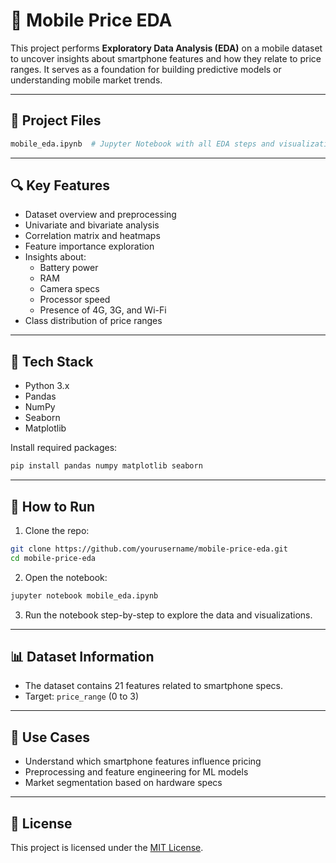 # 📱 Mobile Price EDA

This project performs **Exploratory Data Analysis (EDA)** on a mobile dataset to uncover insights about smartphone features and how they relate to price ranges. It serves as a foundation for building predictive models or understanding mobile market trends.

---

## 📁 Project Files

```bash
mobile_eda.ipynb  # Jupyter Notebook with all EDA steps and visualizations
```

---

## 🔍 Key Features

- Dataset overview and preprocessing
- Univariate and bivariate analysis
- Correlation matrix and heatmaps
- Feature importance exploration
- Insights about:
  - Battery power
  - RAM
  - Camera specs
  - Processor speed
  - Presence of 4G, 3G, and Wi-Fi
- Class distribution of price ranges

---

## 🧰 Tech Stack

- Python 3.x
- Pandas
- NumPy
- Seaborn
- Matplotlib

Install required packages:

```bash
pip install pandas numpy matplotlib seaborn
```

---

## 🚀 How to Run

1. Clone the repo:

```bash
git clone https://github.com/yourusername/mobile-price-eda.git
cd mobile-price-eda
```

2. Open the notebook:

```bash
jupyter notebook mobile_eda.ipynb
```

3. Run the notebook step-by-step to explore the data and visualizations.

---

## 📊 Dataset Information

- The dataset contains 21 features related to smartphone specs.
- Target: `price_range` (0 to 3)

---

## 📌 Use Cases

- Understand which smartphone features influence pricing
- Preprocessing and feature engineering for ML models
- Market segmentation based on hardware specs

---

## 📄 License

This project is licensed under the [MIT License](LICENSE).
